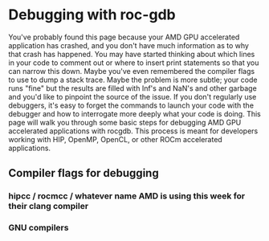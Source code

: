 # Debugging with roc-gdb

You've probably found this page because your AMD GPU accelerated application has crashed, and you don't have much information as to why that crash has happened. You may have started thinking about which lines in your code to comment out or where to insert print statements so that you can narrow this down. Maybe you've even remembered the compiler flags to use to dump a stack trace. Maybe the problem is more subtle; your code runs "fine" but the results are filled with Inf's and NaN's and other garbage and you'd like to pinpoint the source of the issue. If you don't regularly use debuggers, it's easy to forget the commands to launch your code with the debugger and how to interrogate more deeply what your code is doing. This page will walk you through some basic steps for debugging AMD GPU accelerated applications with rocgdb. This process is meant for developers working with HIP, OpenMP, OpenCL, or other ROCm accelerated applications.


## Compiler flags for debugging

### hipcc / rocmcc / whatever name AMD is using this week for their clang compiler

### GNU compilers